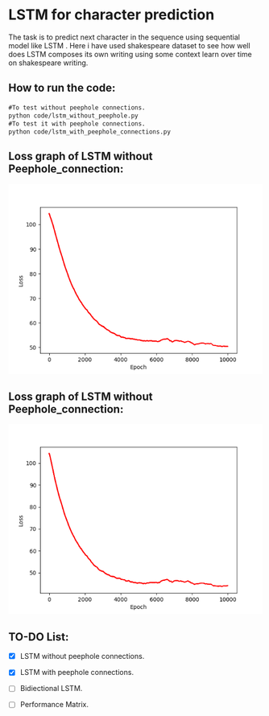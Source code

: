 
# LSTM for character prediction
The task is to predict next character in the sequence using sequential model like LSTM . Here i have used shakespeare dataset to see how well does LSTM composes its own writing using some context learn over time on shakespeare writing.

## How to run the code:
```
#To test without peephole connections.
python code/lstm_without_peephole.py
#To test it with peephole connections.	
python code/lstm_with_peephole_connections.py
```
## Loss graph of LSTM without Peephole_connection:
![ LSTM without Peephole connection ](Performance/lstm_without_peephole.png)
## Loss graph of LSTM without Peephole_connection:
![ LSTM with Peephole connection ](Performance/lstm_with_peephole_connection.png)
## TO-DO List:
- [x] LSTM without peephole connections.
- [x] LSTM with peephole connections.
- [ ] Bidiectional  LSTM.
- [ ] Performance Matrix.


 

